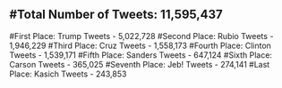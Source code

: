 #Total Number of Tweets: 11,595,437 
---
#First Place: Trump Tweets - 5,022,728
#Second Place: Rubio Tweets - 1,946,229
#Third Place: Cruz Tweets - 1,558,173
#Fourth Place: Clinton Tweets - 1,539,171
#Fifth Place: Sanders Tweets - 647,124
#Sixth Place: Carson Tweets - 365,025
#Seventh Place: Jeb! Tweets - 274,141
#Last Place: Kasich Tweets - 243,853
